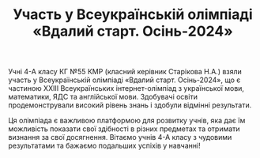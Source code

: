 ﻿---
title: Участь у Всеукраїнській олімпіаді «Вдалий старт. Осінь-2024»
---

Учні 4-А класу КГ №55 КМР (класний керівник Старікова Н.А.) взяли участь у Всеукраїнській олімпіаді «Вдалий старт. Осінь-2024», що є частиною ХХІІІ Всеукраїнських інтернет-олімпіад з української мови, математики, ЯДС та англійської мови. Здобувачі освіти продемонстрували високий рівень знань і здобули відмінні результати.

Ця олімпіада є важливою платформою для розвитку учнів, яка дає їм можливість показати свої здібності в різних предметах та отримати визнання за свої досягнення. Вітаємо учнів 4-А класу з чудовими результатами та бажаємо подальших успіхів у навчанні!

<slideshow />
